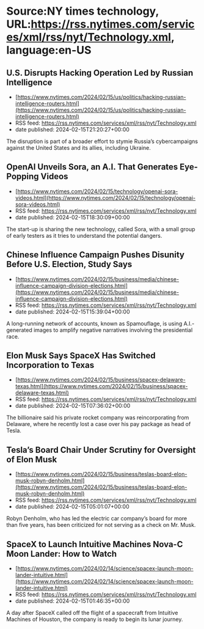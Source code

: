 # Source:NY times technology, URL:https://rss.nytimes.com/services/xml/rss/nyt/Technology.xml, language:en-US

## U.S. Disrupts Hacking Operation Led by Russian Intelligence
 - [https://www.nytimes.com/2024/02/15/us/politics/hacking-russian-intelligence-routers.html](https://www.nytimes.com/2024/02/15/us/politics/hacking-russian-intelligence-routers.html)
 - RSS feed: https://rss.nytimes.com/services/xml/rss/nyt/Technology.xml
 - date published: 2024-02-15T21:20:27+00:00

The disruption is part of a broader effort to stymie Russia’s cybercampaigns against the United States and its allies, including Ukraine.

## OpenAI Unveils Sora, an A.I. That Generates Eye-Popping Videos
 - [https://www.nytimes.com/2024/02/15/technology/openai-sora-videos.html](https://www.nytimes.com/2024/02/15/technology/openai-sora-videos.html)
 - RSS feed: https://rss.nytimes.com/services/xml/rss/nyt/Technology.xml
 - date published: 2024-02-15T18:30:09+00:00

The start-up is sharing the new technology, called Sora, with a small group of early testers as it tries to understand the potential dangers.

## Chinese Influence Campaign Pushes Disunity Before U.S. Election, Study Says
 - [https://www.nytimes.com/2024/02/15/business/media/chinese-influence-campaign-division-elections.html](https://www.nytimes.com/2024/02/15/business/media/chinese-influence-campaign-division-elections.html)
 - RSS feed: https://rss.nytimes.com/services/xml/rss/nyt/Technology.xml
 - date published: 2024-02-15T15:39:04+00:00

A long-running network of accounts, known as Spamouflage, is using A.I.-generated images to amplify negative narratives involving the presidential race.

## Elon Musk Says SpaceX Has Switched Incorporation to Texas
 - [https://www.nytimes.com/2024/02/15/business/spacex-delaware-texas.html](https://www.nytimes.com/2024/02/15/business/spacex-delaware-texas.html)
 - RSS feed: https://rss.nytimes.com/services/xml/rss/nyt/Technology.xml
 - date published: 2024-02-15T07:36:02+00:00

The billionaire said his private rocket company was reincorporating from Delaware, where he recently lost a case over his pay package as head of Tesla.

## Tesla’s Board Chair Under Scrutiny for Oversight of Elon Musk
 - [https://www.nytimes.com/2024/02/15/business/teslas-board-elon-musk-robyn-denholm.html](https://www.nytimes.com/2024/02/15/business/teslas-board-elon-musk-robyn-denholm.html)
 - RSS feed: https://rss.nytimes.com/services/xml/rss/nyt/Technology.xml
 - date published: 2024-02-15T05:01:07+00:00

Robyn Denholm, who has led the electric car company’s board for more than five years, has been criticized for not serving as a check on Mr. Musk.

## SpaceX to Launch Intuitive Machines Nova-C Moon Lander: How to Watch
 - [https://www.nytimes.com/2024/02/14/science/spacex-launch-moon-lander-intuitive.html](https://www.nytimes.com/2024/02/14/science/spacex-launch-moon-lander-intuitive.html)
 - RSS feed: https://rss.nytimes.com/services/xml/rss/nyt/Technology.xml
 - date published: 2024-02-15T01:46:35+00:00

A day after SpaceX called off the flight of a spacecraft from Intuitive Machines of Houston, the company is ready to begin its lunar journey.

